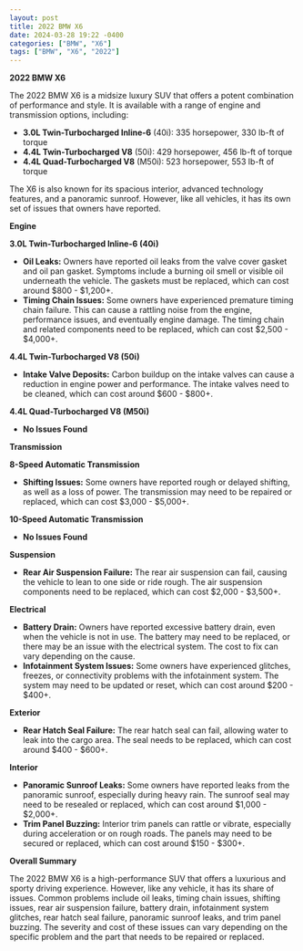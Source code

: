 ```yaml
---
layout: post
title: 2022 BMW X6
date: 2024-03-28 19:22 -0400
categories: ["BMW", "X6"]
tags: ["BMW", "X6", "2022"]
---
```

**2022 BMW X6**

The 2022 BMW X6 is a midsize luxury SUV that offers a potent combination of performance and style. It is available with a range of engine and transmission options, including:

* **3.0L Twin-Turbocharged Inline-6** (40i): 335 horsepower, 330 lb-ft of torque
* **4.4L Twin-Turbocharged V8** (50i): 429 horsepower, 456 lb-ft of torque
* **4.4L Quad-Turbocharged V8** (M50i): 523 horsepower, 553 lb-ft of torque

The X6 is also known for its spacious interior, advanced technology features, and a panoramic sunroof. However, like all vehicles, it has its own set of issues that owners have reported.

**Engine**

**3.0L Twin-Turbocharged Inline-6 (40i)**
* **Oil Leaks:** Owners have reported oil leaks from the valve cover gasket and oil pan gasket. Symptoms include a burning oil smell or visible oil underneath the vehicle. The gaskets must be replaced, which can cost around $800 - $1,200+.
* **Timing Chain Issues:** Some owners have experienced premature timing chain failure. This can cause a rattling noise from the engine, performance issues, and eventually engine damage. The timing chain and related components need to be replaced, which can cost $2,500 - $4,000+.

**4.4L Twin-Turbocharged V8 (50i)**
* **Intake Valve Deposits:** Carbon buildup on the intake valves can cause a reduction in engine power and performance. The intake valves need to be cleaned, which can cost around $600 - $800+.

**4.4L Quad-Turbocharged V8 (M50i)**
* **No Issues Found**

**Transmission**

**8-Speed Automatic Transmission**
* **Shifting Issues:** Some owners have reported rough or delayed shifting, as well as a loss of power. The transmission may need to be repaired or replaced, which can cost $3,000 - $5,000+.

**10-Speed Automatic Transmission**
* **No Issues Found**

**Suspension**

* **Rear Air Suspension Failure:** The rear air suspension can fail, causing the vehicle to lean to one side or ride rough. The air suspension components need to be replaced, which can cost $2,000 - $3,500+.

**Electrical**

* **Battery Drain:** Owners have reported excessive battery drain, even when the vehicle is not in use. The battery may need to be replaced, or there may be an issue with the electrical system. The cost to fix can vary depending on the cause.
* **Infotainment System Issues:** Some owners have experienced glitches, freezes, or connectivity problems with the infotainment system. The system may need to be updated or reset, which can cost around $200 - $400+.

**Exterior**

* **Rear Hatch Seal Failure:** The rear hatch seal can fail, allowing water to leak into the cargo area. The seal needs to be replaced, which can cost around $400 - $600+.

**Interior**

* **Panoramic Sunroof Leaks:** Some owners have reported leaks from the panoramic sunroof, especially during heavy rain. The sunroof seal may need to be resealed or replaced, which can cost around $1,000 - $2,000+.
* **Trim Panel Buzzing:** Interior trim panels can rattle or vibrate, especially during acceleration or on rough roads. The panels may need to be secured or replaced, which can cost around $150 - $300+.

**Overall Summary**

The 2022 BMW X6 is a high-performance SUV that offers a luxurious and sporty driving experience. However, like any vehicle, it has its share of issues. Common problems include oil leaks, timing chain issues, shifting issues, rear air suspension failure, battery drain, infotainment system glitches, rear hatch seal failure, panoramic sunroof leaks, and trim panel buzzing. The severity and cost of these issues can vary depending on the specific problem and the part that needs to be repaired or replaced.
